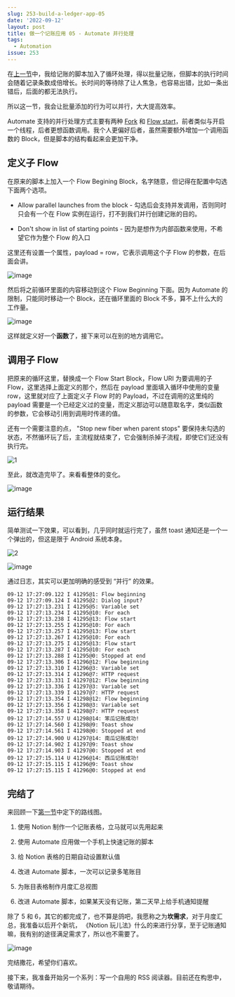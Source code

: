 ```yaml
---
slug: 253-build-a-ledger-app-05
date: '2022-09-12'
layout: post
title: 做一个记账应用 05 - Automate 并行处理
tags:
  - Automation
issue: 253
---
```


在[上一节](https://anl.gg/post/252-build-a-ledger-app-04)中，我给记账的脚本加入了循环处理，得以批量记账，但脚本的执行时间会随着记录条数成倍增长。长时间的等待除了让人焦急，也容易出错，比如一条出错后，后面的都无法执行。

所以这一节，我会让批量添加的行为可以并行，大大提高效率。

Automate 支持的并行处理方式主要有两种 [Fork](https://llamalab.com/automate/doc/block/fork.html) 和 [Flow start](https://llamalab.com/automate/doc/block/flow_start.html)，前者类似与开启一个线程，后者更想函数调用。我个人更偏好后者，虽然需要额外增加一个调用函数的 Block，但是脚本的结构看起来会更加干净。

## 定义子 Flow

在原来的脚本上加入一个 Flow Begining Block，名字随意，但记得在配置中勾选下面两个选项。

* Allow parallel launches from the block - 勾选后会支持并发调用，否则同时只会有一个在 Flow 实例在运行，打不到我们并行创建记账的目的。
    
* Don't show in list of starting points - 因为是想作为内部函数来使用，不希望它作为整个 Flow 的入口
    

这里还有设置一个属性，payload = row，它表示调用这个子 Flow 的参数，在后面会讲。

![image](https://github.com/greatghoul/greatghoul.github.io/assets/208966/d4e33781-e3d1-48fb-9eb9-10aed56db295)

然后将之前循环里面的内容移动到这个 Flow Beginning 下面。因为 Automate 的限制，只能同时移动一个 Block，还在循环里面的 Block 不多，算不上什么大的工作量。

![image](https://github.com/greatghoul/greatghoul.github.io/assets/208966/1705a647-0372-4edb-9363-7853299d10eb)

这样就定义好一个**函数**了，接下来可以在别的地方调用它。

## 调用子 Flow

把原来的循环这里，替换成一个 Flow Start Block，Flow URI 为要调用的子 Flow，这里选择上面定义的那个，然后在 payload 里面填入循环中使用的变量 row，这里就对应了上面定义子 Flow 时的 Payload，不过在调用的这里纯的 payload 需要是一个已经定义过的变量，而定义那边可以随意取名字，类似函数的参数，它会移动引用到调用时传递的值。

还有一个需要注意的点， "Stop new fiber when parent stops" 要保持未勾选的状态，不然循环玩了后，主流程就结束了，它会强制杀掉子流程，即使它们还没有执行完。

![1](https://github.com/greatghoul/greatghoul.github.io/assets/208966/f76ba78e-32f5-4325-8f64-30d7bcbc6607)

至此，就改造完毕了。来看看整体的变化。

![image](https://github.com/greatghoul/greatghoul.github.io/assets/208966/ba2cc4e6-0e5d-4ff7-9f2f-559dd7ae199b)

## 运行结果

简单测试一下效果，可以看到，几乎同时就运行完了，虽然 toast 通知还是一个一个弹出的，但这是限于 Android 系统本身。

![2](https://github.com/greatghoul/greatghoul.github.io/assets/208966/2e89fcb8-f518-4ae9-b0b5-63cf69bae795)

![image](https://github.com/greatghoul/greatghoul.github.io/assets/208966/1eaf478c-4a5c-428e-91dd-d89a627cc717)

通过日志，其实可以更加明确的感受到 “并行” 的效果。

```erb
09-12 17:27:09.122 I 41295@1: Flow beginning
09-12 17:27:09.124 I 41295@2: Dialog input?
09-12 17:27:13.231 I 41295@5: Variable set
09-12 17:27:13.234 I 41295@10: For each
09-12 17:27:13.238 I 41295@13: Flow start
09-12 17:27:13.255 I 41295@10: For each
09-12 17:27:13.257 I 41295@13: Flow start
09-12 17:27:13.267 I 41295@10: For each
09-12 17:27:13.275 I 41295@13: Flow start
09-12 17:27:13.287 I 41295@10: For each
09-12 17:27:13.288 I 41295@0: Stopped at end
09-12 17:27:13.306 I 41296@12: Flow beginning
09-12 17:27:13.310 I 41296@3: Variable set
09-12 17:27:13.314 I 41296@7: HTTP request
09-12 17:27:13.331 I 41297@12: Flow beginning
09-12 17:27:13.336 I 41297@3: Variable set
09-12 17:27:13.339 I 41297@7: HTTP request
09-12 17:27:13.354 I 41298@12: Flow beginning
09-12 17:27:13.356 I 41298@3: Variable set
09-12 17:27:13.358 I 41298@7: HTTP request
09-12 17:27:14.557 U 41298@14: 笨瓜记账成功!
09-12 17:27:14.560 I 41298@9: Toast show
09-12 17:27:14.561 I 41298@0: Stopped at end
09-12 17:27:14.900 U 41297@14: 南瓜记账成功!
09-12 17:27:14.902 I 41297@9: Toast show
09-12 17:27:14.903 I 41297@0: Stopped at end
09-12 17:27:15.114 U 41296@14: 西瓜记账成功!
09-12 17:27:15.115 I 41296@9: Toast show
09-12 17:27:15.115 I 41296@0: Stopped at end
```

## 完结了

来回顾一下[第一节](https://anl.gg/build-a-ledger-app-01)中定下的路线图。

1. 使用 Notion 制作一个记账表格，立马就可以先用起来
    
2. 使用 Automate 应用做一个手机上快速记账的脚本
    
3. 给 Notion 表格的日期自动设置默认值
    
4. 改进 Automate 脚本，一次可以记录多笔账目
    
5. 为账目表格制作月度汇总视图
    
6. 改进 Automate 脚本，如果某天没有记账，第二天早上给手机通知提醒
    

除了 5 和 6，其它的都完成了，也不算是鸽吧，我愿称之为**坎需求**，对于月度汇总，我准备以后开个新坑， 《Notion 玩儿法》什么的来进行分享，至于记账通知嘛，我有别的途径满足需求了，所以也不需要了。

![image](https://github.com/greatghoul/greatghoul.github.io/assets/208966/80287fcb-1e63-4778-a203-0d6d0ab2862b)

完结撒花，希望你们喜欢。

接下来，我准备开始另一个系列：写一个自用的 RSS 阅读器。目前还在构思中，敬请期待。
